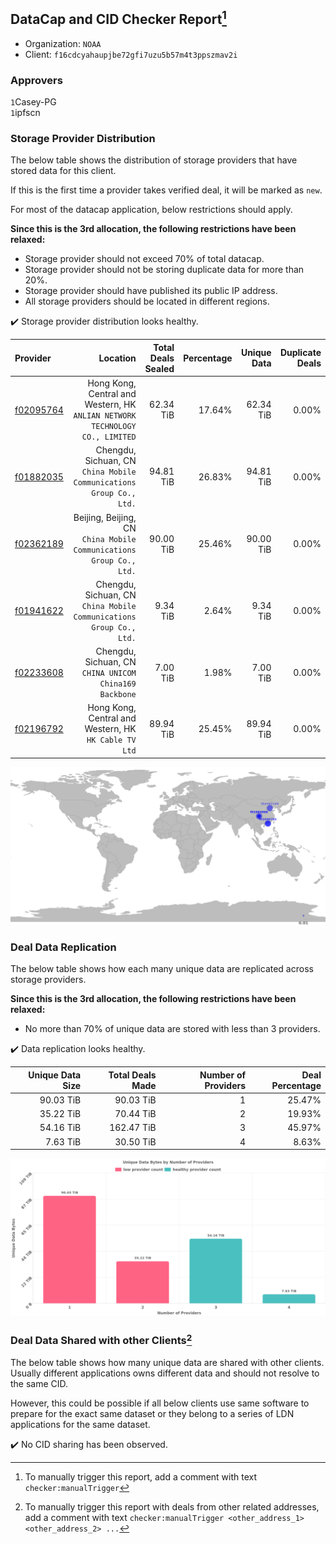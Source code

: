 ## DataCap and CID Checker Report[^1]
 - Organization: `NOAA`
 - Client: `f16cdcyahaupjbe72gfi7uzu5b57m4t3ppszmav2i`
### Approvers
`1`Casey-PG<br/>`1`ipfscn

### Storage Provider Distribution
The below table shows the distribution of storage providers that have stored data for this client.

If this is the first time a provider takes verified deal, it will be marked as `new`.

For most of the datacap application, below restrictions should apply.

**Since this is the 3rd allocation, the following restrictions have been relaxed:**
 - Storage provider should not exceed 70% of total datacap.
 - Storage provider should not be storing duplicate data for more than 20%.
 - Storage provider should have published its public IP address.
 - All storage providers should be located in different regions.

✔️ Storage provider distribution looks healthy.

| Provider                                              |                                                                        Location | Total Deals Sealed | Percentage | Unique Data | Duplicate Deals |
| :---------------------------------------------------- | ------------------------------------------------------------------------------: | -----------------: | ---------: | ----------: | --------------: |
| [f02095764](https://filfox.info/en/address/f02095764) | Hong Kong, Central and Western, HK<br/>`ANLIAN NETWORK TECHNOLOGY CO., LIMITED` |          62.34 TiB |     17.64% |   62.34 TiB |           0.00% |
| [f01882035](https://filfox.info/en/address/f01882035) |          Chengdu, Sichuan, CN<br/>`China Mobile Communications Group Co., Ltd.` |          94.81 TiB |     26.83% |   94.81 TiB |           0.00% |
| [f02362189](https://filfox.info/en/address/f02362189) |          Beijing, Beijing, CN<br/>`China Mobile Communications Group Co., Ltd.` |          90.00 TiB |     25.46% |   90.00 TiB |           0.00% |
| [f01941622](https://filfox.info/en/address/f01941622) |          Chengdu, Sichuan, CN<br/>`China Mobile Communications Group Co., Ltd.` |           9.34 TiB |      2.64% |    9.34 TiB |           0.00% |
| [f02233608](https://filfox.info/en/address/f02233608) |                       Chengdu, Sichuan, CN<br/>`CHINA UNICOM China169 Backbone` |           7.00 TiB |      1.98% |    7.00 TiB |           0.00% |
| [f02196792](https://filfox.info/en/address/f02196792) |                        Hong Kong, Central and Western, HK<br/>`HK Cable TV Ltd` |          89.94 TiB |     25.45% |   89.94 TiB |           0.00% |

<img src="https://raw.githubusercontent.com/data-preservation-programs/filplus-checker-assets/main/filecoin-project/filecoin-plus-large-datasets/issues/2057/1692886495432.png"/>

### Deal Data Replication
The below table shows how each many unique data are replicated across storage providers.


**Since this is the 3rd allocation, the following restrictions have been relaxed:**
- No more than 70% of unique data are stored with less than 3 providers.

✔️ Data replication looks healthy.

| Unique Data Size | Total Deals Made | Number of Providers | Deal Percentage |
| ---------------: | ---------------: | ------------------: | --------------: |
|        90.03 TiB |        90.03 TiB |                   1 |          25.47% |
|        35.22 TiB |        70.44 TiB |                   2 |          19.93% |
|        54.16 TiB |       162.47 TiB |                   3 |          45.97% |
|         7.63 TiB |        30.50 TiB |                   4 |           8.63% |

<img src="https://raw.githubusercontent.com/data-preservation-programs/filplus-checker-assets/main/filecoin-project/filecoin-plus-large-datasets/issues/2057/1692886496078.png"/>

### Deal Data Shared with other Clients[^3]
The below table shows how many unique data are shared with other clients.
Usually different applications owns different data and should not resolve to the same CID.

However, this could be possible if all below clients use same software to prepare for the exact same dataset or they belong to a series of LDN applications for the same dataset.

✔️ No CID sharing has been observed.

[^1]: To manually trigger this report, add a comment with text `checker:manualTrigger`

[^2]: Deals from those addresses are combined into this report as they are specified with `checker:manualTrigger`

[^3]: To manually trigger this report with deals from other related addresses, add a comment with text `checker:manualTrigger <other_address_1> <other_address_2> ...`
